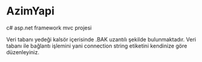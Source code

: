 # AzimYapi
c# asp.net framework mvc projesi

Veri tabanı yedeği kalsör içerisinde .BAK uzantılı şekilde bulunmaktadır.
Veri tabanı ile bağlantı işlemini yani connection string etiketini kendinize göre düzenleyiniz.

